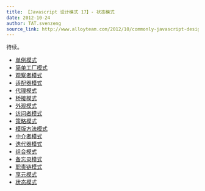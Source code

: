 ```yaml
---
title: 【Javascript 设计模式 17】- 状态模式
date: 2012-10-24
author: TAT.svenzeng
source_link: http://www.alloyteam.com/2012/10/commonly-javascript-design-patterns-state-mode/
---
```


<!-- {% raw %} - for jekyll -->

待续。

-   [单例模式](http://www.alloyteam.com/2012/10/common-javascript-design-patterns/ "单例模式")
-   [简单工厂模式](http://www.alloyteam.com/2012/10/commonly-javascript-design-patterns-simple-factory-pattern/ "简单工厂模式")
-   [观察者模式](http://www.alloyteam.com/2012/10/commonly-javascript-design-pattern-observer-mode/ "观察者模式")
-   [适配器模式](http://www.alloyteam.com/2012/10/commonly-javascript-design-patterns-adapter-mode/ "适配器模式")
-   [代理模式](http://www.alloyteam.com/2012/10/commonly-javascript-design-patterns-proxy-mode/ "代理模式")
-   [桥接模式](http://www.alloyteam.com/2012/10/commonly-javascript-design-mode-bridge-mode/ "桥接模式")
-   [外观模式](http://www.alloyteam.com/2012/10/commonly-javascript-design-patterns-appearance-mode/ "外观模式")
-   [访问者模式](http://www.alloyteam.com/2012/10/commonly-javascript-design-patterns-the-visitor-pattern/ "访问者模式")
-   [策略模式](http://www.alloyteam.com/2012/10/commonly-javascript-design-patterns-strategy-mode/ "策略模式")
-   [模版方法模式](http://www.alloyteam.com/2012/10/commonly-javascript-design-patterns-template-method-pattern/ "模版方法模式")
-   [中介者模式](http://www.alloyteam.com/2012/10/javascript-design-pattern-intermediary-model/ "中介者模式")
-   [迭代器模式](http://www.alloyteam.com/2012/10/commonly-javascript-design-patterns-iterator-mode/ "迭代器模式")
-   [组合模式](http://www.alloyteam.com/2012/10/commonly-javascript-design-patterns-combined-mode/ "组合模式")
-   [备忘录模式](http://www.alloyteam.com/2012/10/commonly-javascript-design-patterns-memorandum-mode/ "备忘录模式")
-   [职责链模式](http://www.alloyteam.com/2012/10/commonly-javascript-design-patterns-duty-chain/ "职责链模式")
-   [享元模式](http://www.alloyteam.com/2012/10/commonly-javascript-design-patterns-flyweight/ "享元模式")
-   [状态模式](http://www.alloyteam.com/2012/10/commonly-javascript-design-patterns-state-mode/ "状态模式")

<!-- {% endraw %} - for jekyll -->